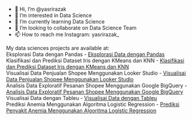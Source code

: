 - 👋 Hi, I’m @yasrirazak
- 👀 I’m interested in Data Science
- 🌱 I’m currently learning Data Science
- 💞️ I’m looking to collaborate on Data Science Team
- 📫 How to reach me Instagram: yasrirazak_

My data sciences projects are available at:</br>
Eksplorasi Data dengan Pandas - <a href="https://github.com/yasrirazak/yasrirazak/blob/main/order_062022.ipynb">Eksplorasi Data dengan Pandas</a> </br>
Klasifikasi dan Prediksi Dataset Iris dengan KMeans dan KNN - <a href="https://medium.com/@yasrirazak/klasifikasi-dan-prediksi-dataset-iris-dengan-kmeans-dan-knn-dbca7e9450b4">Klasifikasi dan Prediksi Dataset Iris dengan KMeans dan KNN</a> </br>
Visualisai Data Penjualan Shopee Menggunakan Looker Studio - <a href="https://medium.com/@yasrirazak/visualisai-data-penjualan-shopee-menggunakan-looker-studio-41e4ee6e4182">Visualisai Data Penjualan Shopee Menggunakan Looker Studio</a> </br>
Analisis Data Exploratif Pesanan Shopee Menggunakan Google BigQuery - <a href="https://medium.com/@yasrirazak/analisis-data-exploratif-pesanan-shopee-menggunakan-google-bigquery-d7ec28d89fe3">Analisis Data Exploratif Pesanan Shopee Menggunakan Google BigQuery</a> </br>
Visualisai Data dengan Tableu - <a href="https://drive.google.com/file/d/1n-5EP1tD-ZV1xJblkrV7TI0hQl0viUfv/view?usp=share_link">Visualisai Data dengan Tableu</a></br>
Prediksi Anemia Menggunakan Algoritma Logistic Regression - <a href="https://github.com/yasrirazak/yasrirazak/blob/main/anemic_predictions_using_logistic_regressions.ipynb">Prediksi Penyakit Anemia Menggunakan Algoritma Logistic Regression</a> </br>
<!---
yasrirazak/yasrirazak is a ✨ special ✨ repository because its `README.md` (this file) appears on your GitHub profile.
You can click the Preview link to take a look at your changes.
--->
